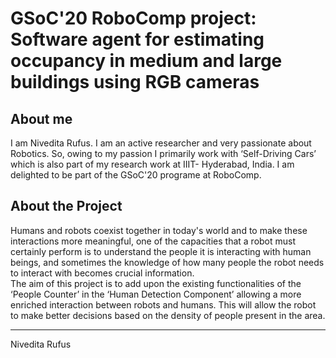 # GSoC'20 RoboComp project: Software agent for estimating occupancy in medium and large buildings using RGB cameras

 
## About me

I am Nivedita Rufus. I am an active researcher and very passionate about Robotics. So, owing to my passion I primarily work with ‘Self-Driving Cars’ which is also part of my research work at IIIT- Hyderabad, India. I am delighted to be part of the GSoC'20 programe at RoboComp.

## About the Project

Humans and robots coexist together in today's world and to make these interactions more meaningful, one of the capacities that a robot must certainly perform is to understand the people it is interacting with human beings, and sometimes the knowledge of how many people the robot needs to interact with becomes crucial information.  
The aim of this project is to add upon the existing functionalities of the ‘People Counter’ in the ‘Human Detection Component’ allowing a more enriched interaction between robots and humans. This will allow the robot to make better decisions based on the density of people present in the area.

* * *
Nivedita Rufus
